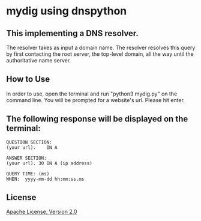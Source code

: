 # mydig using dnspython

## This implementing a DNS resolver. 
The resolver takes as input a domain name.
The resolver resolves this query by first contacting the root server, the top-level domain, all the way until the authoritative name server. 

## How to Use

In order to use, open the terminal and run "python3 mydig.py" on the command line. You will be prompted for a website's url. Please hit enter. 

## The following response will be displayed on the terminal:

```
QUESTION SECTION:
(your url).    IN A

ANSWER SECTION:
(your url). 30 IN A (ip address)

QUERY TIME: (ms)
WHEN:  yyyy-mm-dd hh:mm:ss.ms
```

## License

[Apache License, Version 2.0](http://www.apache.org/licenses/LICENSE-2.0.html)
